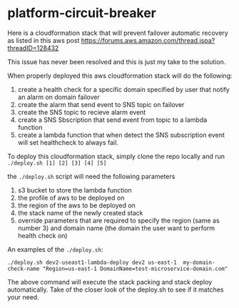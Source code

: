 # platform-circuit-breaker


Here is a cloudformation stack that will prevent failover automatic recovery as listed in this aws post
https://forums.aws.amazon.com/thread.jspa?threadID=128432

This issue has never been resolved and this is just my take to the solution.

When properly deployed this aws cloudformation stack will do the following:

1) create a health check for a specific domain specified by user that notify an alarm on domain failover
2) create the alarm that send event to SNS topic on failover
3) create the SNS topic to recieve alarm event
4) create a SNS Sbscription that send event from topic to a lambda function
5) create a lambda function that when detect the SNS subscription event will set healthcheck to always fail.

To deploy this cloudformation stack, simply clone the repo locally and run `./deploy.sh [1] [2] [3] [4] [5]`

the `./deploy.sh` script will need the following parameters
1) s3 bucket to store the lambda function
2) the profile of aws to be deployed on
3) the region of the aws to be deployed on
4) the stack name of the newly created stack
5) override parameters that are required to specify the region (same as number 3) and domain name (the domain the user want to perform health check on)


An examples of the `./deploy.sh`:

```./deploy.sh dev2-useast1-lambda-deploy dev2 us-east-1  my-domain-check-name "Region=us-east-1 DomainName=test-microservice-domain.com"```

The above command will execute the stack packing and stack deploy automatically. Take of the closer look of the deploy.sh to see if it matches your need.



